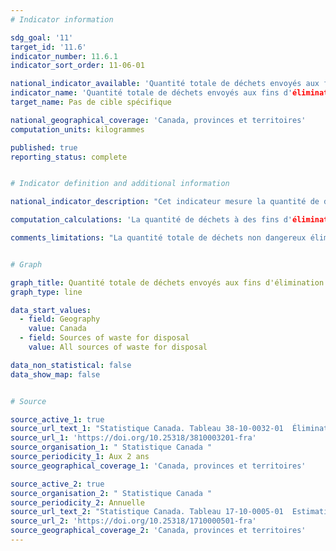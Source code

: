 ```yaml
---
# Indicator information

sdg_goal: '11'
target_id: '11.6'
indicator_number: 11.6.1
indicator_sort_order: 11-06-01

national_indicator_available: 'Quantité totale de déchets envoyés aux fins d'élimination par habitant'
indicator_name: 'Quantité totale de déchets envoyés aux fins d'élimination par habitant'
target_name: Pas de cible spécifique

national_geographical_coverage: 'Canada, provinces et territoires'
computation_units: kilogrammes

published: true
reporting_status: complete


# Indicator definition and additional information

national_indicator_description: "Cet indicateur mesure la quantité de déchets à des fins d'éliminations (en kilogrammes) par habitant provenant de sources résidentielles ou non résidentielles."

computation_calculations: 'La quantité de déchets à des fins d'éliminations est convertie en kilogramme et disivée par la population pour obtenir une quantité par habitant.'

comments_limitations: "La quantité totale de déchets non dangereux éliminés dans des installations d'élimination des déchets publics et privés inclut les déchets exportés à l'extérieur de la province productrice ou à l'extérieur du pays en vue d'être éliminés. Ceci n'inclut pas les déchets éliminés dans des installations d'élimination de déchets dangereux ni les déchets produits sur un site industriel et éliminés sur place."


# Graph

graph_title: Quantité totale de déchets envoyés aux fins d'élimination par habitant
graph_type: line

data_start_values:
  - field: Geography
    value: Canada
  - field: Sources of waste for disposal
    value: All sources of waste for disposal

data_non_statistical: false
data_show_map: false


# Source

source_active_1: true
source_url_text_1: "Statistique Canada. Tableau 38-10-0032-01  Élimination de déchets, selon la source"
source_url_1: 'https://doi.org/10.25318/3810003201-fra'
source_organisation_1: " Statistique Canada "
source_periodicity_1: Aux 2 ans
source_geographical_coverage_1: 'Canada, provinces et territoires'

source_active_2: true
source_organisation_2: " Statistique Canada "
source_periodicity_2: Annuelle
source_url_text_2: "Statistique Canada. Tableau 17-10-0005-01  Estimations de la population au 1er juillet, par âge et sexe"
source_url_2: 'https://doi.org/10.25318/1710000501-fra'
source_geographical_coverage_2: 'Canada, provinces et territoires'
---
```


